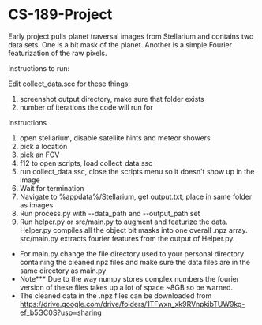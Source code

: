 # CS-189-Project
Early project pulls planet traversal images from Stellarium and contains two data sets. One is a bit mask of the planet. Another is a simple Fourier featurization of the raw pixels.

Instructions to run:

Edit collect_data.scc for these things:

1. screenshot output directory, make sure that folder exists
2. number of iterations the code will run for

Instructions

1. open stellarium, disable satellite hints and meteor showers
2. pick a location
3. pick an FOV
4. f12 to open scripts, load collect_data.ssc
5. run collect_data.ssc, close the scripts menu so it doesn't show up in the image
6. Wait for termination
7. Navigate to %appdata%/Stellarium, get output.txt, place in same folder as images
8. Run process.py with --data_path and --output_path set
9. Run helper.py or src/main.py to augment and featurize the data. Helper.py compiles all the object bit masks into one overall .npz array. src/main.py extracts fourier features from the output of Helper.py.
  - For main.py change the file directory used to your personal directory containing the cleaned.npz files and make sure the data files are in the same directory as main.py
  - Note*** Due to the way numpy stores complex numbers the fourier version of these files takes up a lot of space ~8GB so be warned.
  - The cleaned data in the .npz files can be downloaded from https://drive.google.com/drive/folders/1TFwxn_xk9RVnpkibTUW9kg-ef_b5GC0S?usp=sharing
